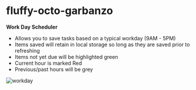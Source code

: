 # fluffy-octo-garbanzo

**Work Day Scheduler**
- Allows you to save tasks based on a typical workday (9AM - 5PM)
- Items saved will retain in local storage so long as they are saved prior to refreshing
- Items not yet due will be highlighted green
- Current hour is marked Red
- Previous/past hours will be grey


![workday](https://user-images.githubusercontent.com/26530136/140665275-bae43015-e7bf-4677-823a-7867be72ecbc.PNG)
